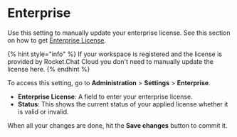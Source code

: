 # Enterprise

Use this setting to manually update your enterprise license. See this section on how to get [Enterprise License](broken-reference).

{% hint style="info" %}
If your workspace is registered and the license is provided by Rocket.Chat Cloud you don't need to manually update the license here.
{% endhint %}

To access this setting, go to **Administration** > **Settings** > **Enterprise**.

* **Enterprise License**: A field to enter your enterprise license.
* **Status**: This shows the current status of your applied license whether it is valid or invalid.

When all your changes are done, hit the **Save changes** button to commit it.
